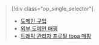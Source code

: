 > [!div class="op_single_selector"]
> * [도메인 구입](../articles/app-service-web/custom-dns-web-site-buydomains-web-app.md)
> * [외부 도메인 매핑](../articles/app-service-web/app-service-web-tutorial-custom-domain.md)
> * [트래픽 관리자 프로필 tooa 매핑](../articles/app-service-web/web-sites-traffic-manager-custom-domain-name.md)
> 
> 

